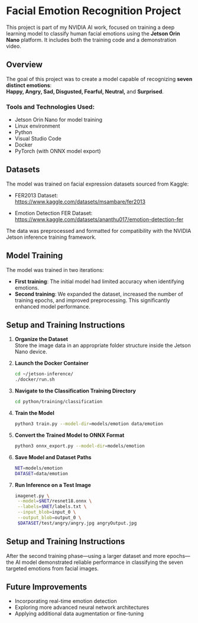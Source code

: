 # Facial Emotion Recognition Project

This project is part of my NVIDIA AI work, focused on training a deep learning model to classify human facial emotions using the **Jetson Orin Nano** platform. It includes both the training code and a demonstration video.

## Overview

The goal of this project was to create a model capable of recognizing **seven distinct emotions**:  
**Happy, Angry, Sad, Disgusted, Fearful, Neutral,** and **Surprised**.

### Tools and Technologies Used:
- Jetson Orin Nano for model training
- Linux environment
- Python
- Visual Studio Code
- Docker
- PyTorch (with ONNX model export)

## Datasets

The model was trained on facial expression datasets sourced from Kaggle:

- FER2013 Dataset:  
  https://www.kaggle.com/datasets/msambare/fer2013

- Emotion Detection FER Dataset:  
  https://www.kaggle.com/datasets/ananthu017/emotion-detection-fer

The data was preprocessed and formatted for compatibility with the NVIDIA Jetson inference training framework.

## Model Training

The model was trained in two iterations:

- **First training**: The initial model had limited accuracy when identifying emotions.
- **Second training**: We expanded the dataset, increased the number of training epochs, and improved preprocessing. This significantly enhanced model performance.

## Setup and Training Instructions

1. **Organize the Dataset**  
   Store the image data in an appropriate folder structure inside the Jetson Nano device.

2. **Launch the Docker Container**  
   ```bash
   cd ~/jetson-inference/
   ./docker/run.sh

3. **Navigate to the Classification Training Directory**  
   ```bash
   cd python/training/classification

4. **Train the Model**  
   ```bash
   python3 train.py --model-dir=models/emotion data/emotion

5. **Convert the Trained Model to ONNX Format**  
   ```bash
   python3 onnx_export.py --model-dir=models/emotion

6. **Save Model and Dataset Paths**  
   ```bash
   NET=models/emotion
   DATASET=data/emotion

7. **Run Inference on a Test Image**  
   ```bash
   imagenet.py \
    --model=$NET/resnet18.onnx \
    --labels=$NET/labels.txt \
    --input_blob=input_0 \
    --output_blob=output_0 \
    $DATASET/test/angry/angry.jpg angryOutput.jpg

## Setup and Training Instructions

After the second training phase—using a larger dataset and more epochs—the AI model demonstrated reliable performance in classifying the seven targeted emotions from facial images.

## Future Improvements

 - Incorporating real-time emotion detection
 - Exploring more advanced neural network architectures
 - Applying additional data augmentation or fine-tuning
